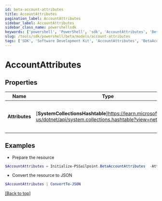 ```yaml
---
id: beta-account-attributes
title: AccountAttributes
pagination_label: AccountAttributes
sidebar_label: AccountAttributes
sidebar_class_name: powershellsdk
keywords: ['powershell', 'PowerShell', 'sdk', 'AccountAttributes', 'BetaAccountAttributes'] 
slug: /tools/sdk/powershell/beta/models/account-attributes
tags: ['SDK', 'Software Development Kit', 'AccountAttributes', 'BetaAccountAttributes']
---
```



# AccountAttributes

## Properties

Name | Type | Description | Notes
------------ | ------------- | ------------- | -------------
**Attributes** | [**SystemCollectionsHashtable**]https://learn.microsoft.com/en-us/dotnet/api/system.collections.hashtable?view=net-9.0 | The schema attribute values for the account | [required]

## Examples

- Prepare the resource
```powershell
$AccountAttributes = Initialize-PSSailpoint.BetaAccountAttributes  -Attributes {city=Austin, displayName=John Doe, userName=jdoe, sAMAccountName=jDoe, mail=john.doe@sailpoint.com}
```

- Convert the resource to JSON
```powershell
$AccountAttributes | ConvertTo-JSON
```


[[Back to top]](#) 

